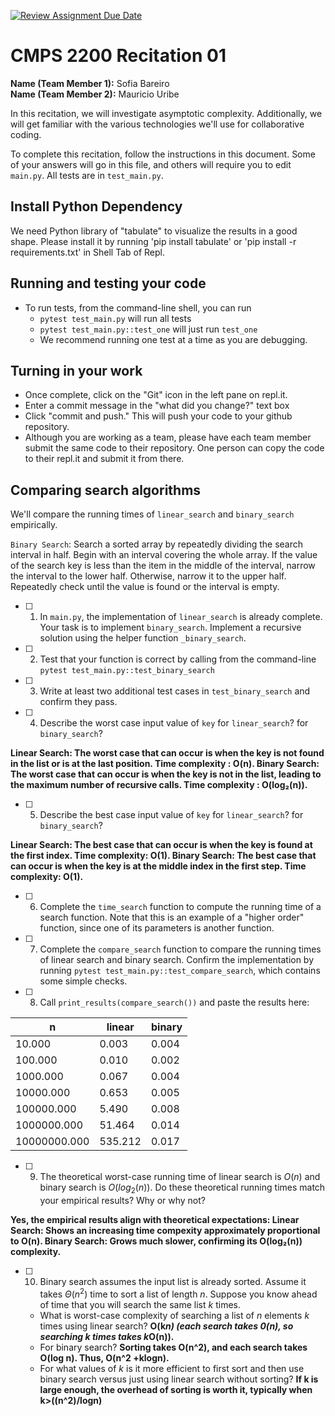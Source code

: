 [![Review Assignment Due Date](https://classroom.github.com/assets/deadline-readme-button-22041afd0340ce965d47ae6ef1cefeee28c7c493a6346c4f15d667ab976d596c.svg)](https://classroom.github.com/a/tqM-lrvp)
# CMPS 2200  Recitation 01

**Name (Team Member 1):** Sofia Bareiro  
**Name (Team Member 2):** Mauricio Uribe

In this recitation, we will investigate asymptotic complexity. Additionally, we will get familiar with the various technologies we'll use for collaborative coding.

To complete this recitation, follow the instructions in this document. Some of your answers will go in this file, and others will require you to edit `main.py`. All tests are in `test_main.py`.

## Install Python Dependency

We need Python library of "tabulate" to visualize the results in a good shape. Please install it by running 'pip install tabulate' or 'pip install -r requirements.txt' in Shell Tab of Repl.  

## Running and testing your code

- To run tests, from the command-line shell, you can run
  + `pytest test_main.py` will run all tests
  + `pytest test_main.py::test_one` will just run `test_one`
  + We recommend running one test at a time as you are debugging.

## Turning in your work

- Once complete, click on the "Git" icon in the left pane on repl.it.
- Enter a commit message in the "what did you change?" text box
- Click "commit and push." This will push your code to your github repository.
- Although you are working as a team, please have each team member submit the same code to their repository. One person can copy the code to their repl.it and submit it from there.

## Comparing search algorithms

We'll compare the running times of `linear_search` and `binary_search` empirically.

`Binary Search`: Search a sorted array by repeatedly dividing the search interval in half. Begin with an interval covering the whole array. If the value of the search key is less than the item in the middle of the interval, narrow the interval to the lower half. Otherwise, narrow it to the upper half. Repeatedly check until the value is found or the interval is empty.

- [ ] 1. In `main.py`, the implementation of `linear_search` is already complete. Your task is to implement `binary_search`. Implement a recursive solution using the helper function `_binary_search`. 

- [ ] 2. Test that your function is correct by calling from the command-line `pytest test_main.py::test_binary_search`

- [ ] 3. Write at least two additional test cases in `test_binary_search` and confirm they pass.

- [ ] 4. Describe the worst case input value of `key` for `linear_search`? for `binary_search`?

**Linear Search: The worst case that can occur is when the key is not found in the list or is at the last position. Time complexity : O(n).
Binary Search: The worst case that can occur is when the key is not in the list, leading to the maximum number of recursive calls. Time complexity : O(log₂(n)).**

- [ ] 5. Describe the best case input value of `key` for `linear_search`? for `binary_search`? 

**Linear Search: The best case that can occur is when the key is found at the first index. Time complexity: O(1).
Binary Search: The best case that can occur is when the key is at the middle index in the first step. Time complexity: O(1).**

- [ ] 6. Complete the `time_search` function to compute the running time of a search function. Note that this is an example of a "higher order" function, since one of its parameters is another function.

- [ ] 7. Complete the `compare_search` function to compare the running times of linear search and binary search. Confirm the implementation by running `pytest test_main.py::test_compare_search`, which contains some simple checks.

- [ ] 8. Call `print_results(compare_search())` and paste the results here:

|            n |   linear |   binary |
|--------------|----------|----------|
|       10.000 |    0.003 |    0.004 |
|      100.000 |    0.010 |    0.002 |
|     1000.000 |    0.067 |    0.004 |
|    10000.000 |    0.653 |    0.005 |
|   100000.000 |    5.490 |    0.008 |
|  1000000.000 |   51.464 |    0.014 |
| 10000000.000 |  535.212 |    0.017 |

- [ ] 9. The theoretical worst-case running time of linear search is $O(n)$ and binary search is $O(log_2(n))$. Do these theoretical running times match your empirical results? Why or why not?

**Yes, the empirical results align with theoretical expectations: 
Linear Search: Shows an increasing time compexity approximately proportional to O(n). 
Binary Search: Grows much slower, confirming its O(log₂(n)) complexity.**

- [ ] 10. Binary search assumes the input list is already sorted. Assume it takes $\Theta(n^2)$ time to sort a list of length $n$. Suppose you know ahead of time that you will search the same list $k$ times. 
  + What is worst-case complexity of searching a list of $n$ elements $k$ times using linear search? **O(k*n) (each search takes 0(n), so searching k times takes k*O(n)).**
  + For binary search? **Sorting takes O(n^2), and each search takes O(log n). Thus, O(n^2 +klogn).**
  + For what values of $k$ is it more efficient to first sort and then use binary search versus just using linear search without sorting? **If k is large enough, the overhead of sorting is worth it, typically when k>((n^2)/logn)**
